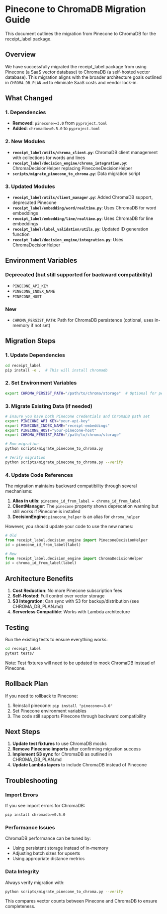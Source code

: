 # Pinecone to ChromaDB Migration Guide

This document outlines the migration from Pinecone to ChromaDB for the receipt_label package.

## Overview

We have successfully migrated the receipt_label package from using Pinecone (a SaaS vector database) to ChromaDB (a self-hosted vector database). This migration aligns with the broader architecture goals outlined in `CHROMA_DB_PLAN.md` to eliminate SaaS costs and vendor lock-in.

## What Changed

### 1. Dependencies
- **Removed**: `pinecone>=3.0` from `pyproject.toml`
- **Added**: `chromadb>=0.5.0` to `pyproject.toml`

### 2. New Modules
- **`receipt_label/utils/chroma_client.py`**: ChromaDB client management with collections for words and lines
- **`receipt_label/decision_engine/chroma_integration.py`**: ChromaDecisionHelper replacing PineconeDecisionHelper
- **`scripts/migrate_pinecone_to_chroma.py`**: Data migration script

### 3. Updated Modules
- **`receipt_label/utils/client_manager.py`**: Added ChromaDB support, deprecated Pinecone
- **`receipt_label/embedding/word/realtime.py`**: Uses ChromaDB for word embeddings
- **`receipt_label/embedding/line/realtime.py`**: Uses ChromaDB for line embeddings
- **`receipt_label/label_validation/utils.py`**: Updated ID generation function
- **`receipt_label/decision_engine/integration.py`**: Uses ChromaDecisionHelper

## Environment Variables

### Deprecated (but still supported for backward compatibility)
- `PINECONE_API_KEY`
- `PINECONE_INDEX_NAME`
- `PINECONE_HOST`

### New
- `CHROMA_PERSIST_PATH`: Path for ChromaDB persistence (optional, uses in-memory if not set)

## Migration Steps

### 1. Update Dependencies
```bash
cd receipt_label
pip install -e .  # This will install chromadb
```

### 2. Set Environment Variables
```bash
export CHROMA_PERSIST_PATH="/path/to/chroma/storage"  # Optional for persistence
```

### 3. Migrate Existing Data (if needed)
```bash
# Ensure you have both Pinecone credentials and ChromaDB path set
export PINECONE_API_KEY="your-api-key"
export PINECONE_INDEX_NAME="receipt-embeddings"
export PINECONE_HOST="your-pinecone-host"
export CHROMA_PERSIST_PATH="/path/to/chroma/storage"

# Run migration
python scripts/migrate_pinecone_to_chroma.py

# Verify migration
python scripts/migrate_pinecone_to_chroma.py --verify
```

### 4. Update Code References
The migration maintains backward compatibility through several mechanisms:

1. **Alias in utils**: `pinecone_id_from_label = chroma_id_from_label`
2. **ClientManager**: The `pinecone` property shows deprecation warning but still works if Pinecone is installed
3. **DecisionEngine**: `pinecone_helper` is an alias for `chroma_helper`

However, you should update your code to use the new names:
```python
# Old
from receipt_label.decision_engine import PineconeDecisionHelper
id = pinecone_id_from_label(label)

# New
from receipt_label.decision_engine import ChromaDecisionHelper
id = chroma_id_from_label(label)
```

## Architecture Benefits

1. **Cost Reduction**: No more Pinecone subscription fees
2. **Self-Hosted**: Full control over vector storage
3. **S3 Integration**: Can sync with S3 for backup/distribution (see CHROMA_DB_PLAN.md)
4. **Serverless Compatible**: Works with Lambda architecture

## Testing

Run the existing tests to ensure everything works:
```bash
cd receipt_label
pytest tests/
```

Note: Test fixtures will need to be updated to mock ChromaDB instead of Pinecone.

## Rollback Plan

If you need to rollback to Pinecone:

1. Reinstall pinecone: `pip install "pinecone>=3.0"`
2. Set Pinecone environment variables
3. The code still supports Pinecone through backward compatibility

## Next Steps

1. **Update test fixtures** to use ChromaDB mocks
2. **Remove Pinecone imports** after confirming migration success
3. **Implement S3 sync** for ChromaDB as outlined in CHROMA_DB_PLAN.md
4. **Update Lambda layers** to include ChromaDB instead of Pinecone

## Troubleshooting

### Import Errors
If you see import errors for ChromaDB:
```bash
pip install chromadb>=0.5.0
```

### Performance Issues
ChromaDB performance can be tuned by:
- Using persistent storage instead of in-memory
- Adjusting batch sizes for upserts
- Using appropriate distance metrics

### Data Integrity
Always verify migration with:
```bash
python scripts/migrate_pinecone_to_chroma.py --verify
```

This compares vector counts between Pinecone and ChromaDB to ensure completeness.